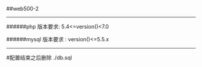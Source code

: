 ##web500-2 


----------------------

######php 版本要求: 5.4<=version()<7.0  

######mysql 版本要求 :  version()<=5.5.x

-------------------

#配置结束之后删除 ./db.sql  


